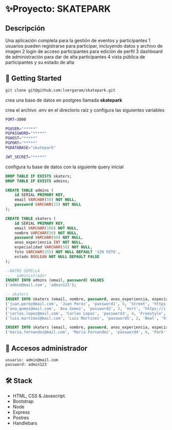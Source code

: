 # ✨Proyecto: SKATEPARK

## Descripción
Una aplicación completa para la gestión de eventos y participantes
1 usuarios pueden registrarse para participar, incluyendo datos y archivo de imagen
2 login de acceso participantes para edición de perfil
3 dashboard de administración para dar de alta participantes
4 vista pública de participantes y su estado de alta

## 🚀 Getting Started

```bash
git clone git@github.com:lvergaram/skatepark.git
```

crea una base de datos en postgres llamada **skatepark**

crea el archivo .env en el directorio raíz y configura las siguientes variables
```bash
PORT=3000

PGUSER="*****"
PGPASSWORD="*****"
PGHOST="*****"
PGPORT="*****"
PGDATABASE="skatepark"

JWT_SECRET="*****"
```

configura tu base de datos con la siguiente query inicial
```sql
DROP TABLE IF EXISTS skaters;
DROP TABLE IF EXISTS admins;

CREATE TABLE admins (
	id SERIAL PRIMARY KEY, 
	email VARCHAR(50) NOT NULL, 
	password VARCHAR(25) NOT NULL
);

CREATE TABLE skaters (
	id SERIAL PRIMARY KEY, 
	email VARCHAR(100) NOT NULL, 
	nombre VARCHAR(50) NOT NULL, 
	password VARCHAR(60) NOT NULL, 
	anos_experiencia INT NOT NULL, 
	especialidad VARCHAR(50) NOT NULL, 
	foto VARCHAR(255) NOT NULL DEFAULT 'SIN FOTO', 
	estado BOOLEAN NOT NULL DEFAULT FALSE
);

--DATOS SEMILLA
--	 administrador
INSERT INTO admins (email, password) VALUES
('admin@mail.com', 'admin123');

-- skaters
INSERT INTO skaters (email, nombre, password, anos_experiencia, especialidad, foto, estado) VALUES
('juan.perez@mail.com', 'Juan Perez', 'password1', 5, 'Street', 'https://i.pravatar.cc/150?img=1', TRUE),
('ana.gomez@mail.com', 'Ana Gomez', 'password2', 3, 'Vert', 'https://i.pravatar.cc/150?img=2', FALSE),
('carlos.lopez@mail.com', 'Carlos Lopez', 'password3', 4, 'Freestyle', 'https://i.pravatar.cc/150?img=3', TRUE),
('luis.martinez@mail.com', 'Luis Martinez', 'password5', 2, 'Bowl', 'https://i.pravatar.cc/150?img=5', TRUE);

INSERT INTO skaters (email, nombre, password, anos_experiencia, especialidad, foto) VALUES
('maria.fernandez@mail.com', 'Maria Fernandez', 'password4', 6, 'Park', 'https://i.pravatar.cc/150?img=4');
```

## 🛑 Accesos administrador
```
usuario: admin@mail.com
password: admin123

```

## 🛠️ Stack
- HTML, CSS & Javascript.
- Bootstrap
- Node
- Express
- Postres
- Handlebars

